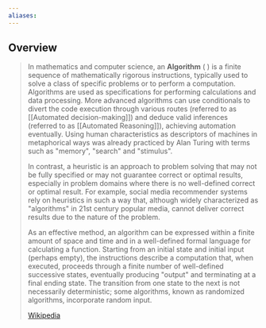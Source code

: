 ```yaml
---
aliases:
---
```

## Overview
> In mathematics and computer science, an **Algorithm** ( ) is a finite sequence of mathematically rigorous instructions, typically used to solve a class of specific problems or to perform a computation. Algorithms are used as specifications for performing calculations and data processing. More advanced algorithms can use conditionals to divert the code execution through various routes (referred to as [[Automated decision-making]]) and deduce valid inferences (referred to as [[Automated Reasoning]]), achieving automation eventually. Using human characteristics as descriptors of machines in metaphorical ways was already practiced by Alan Turing with terms such as "memory", "search" and "stimulus".
>
> In contrast, a heuristic is an approach to problem solving that may not be fully specified or may not guarantee correct or optimal results, especially in problem domains where there is no well-defined correct or optimal result.  For example, social media recommender systems rely on heuristics in such a way that, although widely characterized as "algorithms" in 21st century popular media, cannot deliver correct results due to the nature of the problem.
>
> As an effective method, an algorithm can be expressed within a finite amount of space and time and in a well-defined formal language for calculating a function. Starting from an initial state and initial input (perhaps empty), the instructions describe a computation that, when executed, proceeds through a finite number of well-defined successive states, eventually producing "output" and terminating at a final ending state. The transition from one state to the next is not necessarily deterministic; some algorithms, known as randomized algorithms, incorporate random input.
>
> [Wikipedia](https://en.wikipedia.org/wiki/Algorithm)
